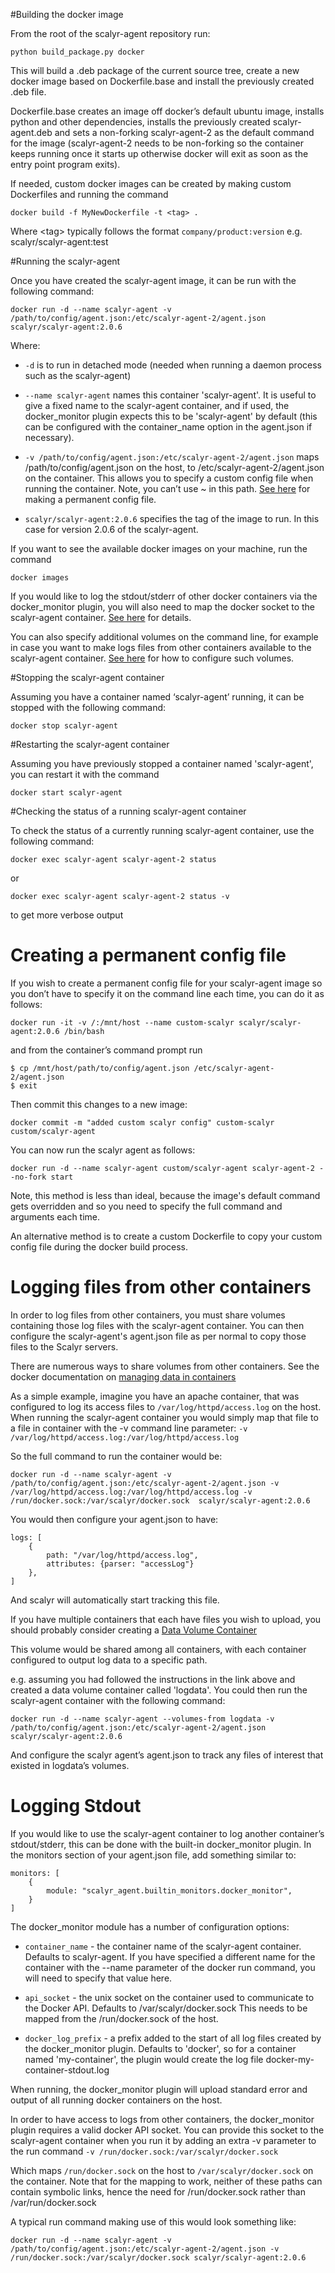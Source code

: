 #Building the docker image


From the root of the scalyr-agent repository run:

	python build_package.py docker

This will build a .deb package of the current source tree, create a new docker image based on Dockerfile.base and install the previously created .deb file.

Dockerfile.base creates an image off docker’s default ubuntu image, installs python and other dependencies, installs the previously created scalyr-agent.deb and sets a non-forking scalyr-agent-2 as the default command for the image (scalyr-agent-2 needs to be non-forking so the container keeps running once it starts up otherwise docker will exit as soon as the entry point program exits).

If needed, custom docker images can be created by making custom Dockerfiles and running the command

	docker build -f MyNewDockerfile -t <tag> .

Where &lt;tag&gt; typically follows the format `company/product:version` e.g. scalyr/scalyr-agent:test

#Running the scalyr-agent


Once you have created the scalyr-agent image, it can be run with the following command:

	docker run -d --name scalyr-agent -v /path/to/config/agent.json:/etc/scalyr-agent-2/agent.json scalyr/scalyr-agent:2.0.6

Where:

* `-d` is to run in detached mode (needed when running a daemon process such as the scalyr-agent)

* `--name scalyr-agent` names this container 'scalyr-agent'.  It is useful to give a fixed name to the scalyr-agent container, and if used, the docker_monitor plugin expects this to be 'scalyr-agent' by default (this can be configured with the container_name option in the agent.json if necessary).

* `-v /path/to/config/agent.json:/etc/scalyr-agent-2/agent.json` maps /path/to/config/agent.json on the host, to /etc/scalyr-agent-2/agent.json on the container.  This allows you to specify a custom config file when running the container.  Note, you can’t use ~ in this path. [See here](#permanent-config) for making a permanent config file.  

* `scalyr/scalyr-agent:2.0.6` specifies the tag of the image to run.  In this case for version 2.0.6 of the scalyr-agent.

If you want to see the available docker images on your machine, run the command

	docker images

If you would like to log the stdout/stderr of other docker containers via the docker_monitor plugin, you will also need to map the docker socket to the scalyr-agent container.  [See here](#docker-socket) for details.

You can also specify additional volumes on the command line, for example in case you want to make logs files from other containers available to the scalyr-agent container.  [See here](#log-volumes) for how to configure such volumes.


#Stopping the scalyr-agent container


Assuming you have a container named ‘scalyr-agent’ running, it can be stopped with the following command:

	docker stop scalyr-agent


#Restarting the scalyr-agent container

Assuming you have previously stopped a container named 'scalyr-agent', you can restart it with the command

	docker start scalyr-agent

#Checking the status of a running scalyr-agent container

To check the status of a currently running scalyr-agent container, use the following command:

	docker exec scalyr-agent scalyr-agent-2 status

or

	docker exec scalyr-agent scalyr-agent-2 status -v

to get more verbose output


# <a name="permanent-config"></a>Creating a permanent config file

If you wish to create a permanent config file for your scalyr-agent image so you don’t have to specify it on the command line each time, you can do it as follows:

	docker run -it -v /:/mnt/host --name custom-scalyr scalyr/scalyr-agent:2.0.6 /bin/bash

and from the container’s command prompt run

	$ cp /mnt/host/path/to/config/agent.json /etc/scalyr-agent-2/agent.json
	$ exit

Then commit this changes to a new image:

	docker commit -m "added custom scalyr config" custom-scalyr custom/scalyr-agent

You can now run the scalyr agent as follows:

	docker run -d --name scalyr-agent custom/scalyr-agent scalyr-agent-2 --no-fork start

Note, this method is less than ideal, because the image's default command gets overridden and so you need to specify the full command and arguments each time.

An alternative method is to create a custom Dockerfile to copy your custom config file during the docker build process.

# <a name="log-volumes"></a>Logging files from other containers


In order to log files from other containers, you must share volumes containing those log files with the scalyr-agent container.  You can then configure the scalyr-agent's agent.json file as per normal to copy those files to the Scalyr servers.

There are numerous ways to share volumes from other containers.  See the docker documentation on [managing data in containers](https://docs.docker.com/userguide/dockervolumes/)

As a simple example, imagine you have an apache container, that was configured to log its access files to `/var/log/httpd/access.log` on the host.  When running the scalyr-agent container you would simply map that file to a file in container with the -v command line parameter: `-v /var/log/httpd/access.log:/var/log/httpd/access.log`

So the full command to run the container would be:

	docker run -d --name scalyr-agent -v /path/to/config/agent.json:/etc/scalyr-agent-2/agent.json -v /var/log/httpd/access.log:/var/log/httpd/access.log -v /run/docker.sock:/var/scalyr/docker.sock  scalyr/scalyr-agent:2.0.6

You would then configure your agent.json to have:

	logs: [
		{
			path: "/var/log/httpd/access.log",
			attributes: {parser: "accessLog"}
		},
	]

And scalyr will automatically start tracking this file.

If you have multiple containers that each have files you wish to upload, you should probably consider creating a [Data Volume Container](https://docs.docker.com/userguide/dockervolumes/#creating-and-mounting-a-data-volume-container)

This volume would be shared among all containers, with each container configured to output log data to a specific path.

e.g. assuming you had followed the instructions in the link above and created a data volume container called 'logdata'.  You could then run the scalyr-agent container with the following command:

	docker run -d --name scalyr-agent --volumes-from logdata -v /path/to/config/agent.json:/etc/scalyr-agent-2/agent.json scalyr/scalyr-agent:2.0.6

And configure the scalyr agent’s agent.json to track any files of interest that existed in logdata’s volumes.

# <a name="docker-socket"></a>Logging Stdout

If you would like to use the scalyr-agent container to log another container’s stdout/stderr, this can be done with the built-in docker_monitor plugin.  In the monitors section of your agent.json file, add something similar to:

	monitors: [
		{   
			module: "scalyr_agent.builtin_monitors.docker_monitor",
		}   
	]

The docker_monitor module has a number of configuration options:

* `container_name` - the container name of the scalyr-agent container.  Defaults to scalyr-agent.  If you have specified a different name for the container with the --name parameter of the docker run command, you will need to specify that value here.

* `api_socket` - the unix socket on the container used to communicate to the Docker API.  Defaults to /var/scalyr/docker.sock  This needs to be mapped from the /run/docker.sock of the host.

* `docker_log_prefix` - a prefix added to the start of all log files created by the docker_monitor plugin.  Defaults to 'docker', so for a container named 'my-container', the plugin would create the log file docker-my-container-stdout.log

When running, the docker_monitor plugin will upload standard error and output of all running docker containers on the host.

In order to have access to logs from other containers, the docker_monitor plugin requires a valid docker API socket.  You can provide this socket to the scalyr-agent container when you run it by adding an extra -v parameter to the run command `-v /run/docker.sock:/var/scalyr/docker.sock`

Which maps `/run/docker.sock` on the host to `/var/scalyr/docker.sock` on the container. Note that for the mapping to work, neither of these paths can contain symbolic links, hence the need for /run/docker.sock rather than /var/run/docker.sock

A typical run command making use of this would look something like:

	docker run -d --name scalyr-agent -v /path/to/config/agent.json:/etc/scalyr-agent-2/agent.json -v /run/docker.sock:/var/scalyr/docker.sock scalyr/scalyr-agent:2.0.6
